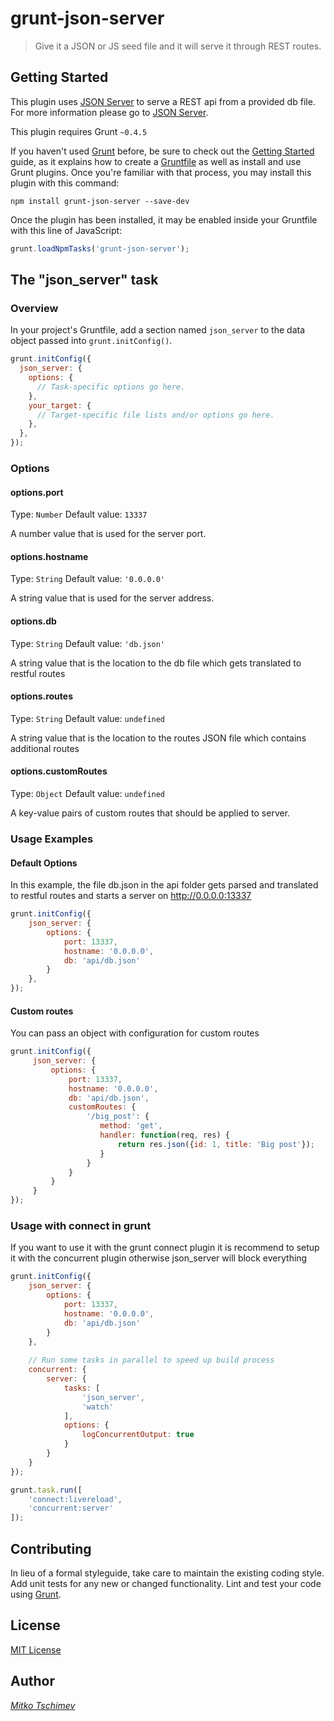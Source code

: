 # grunt-json-server

> Give it a JSON or JS seed file and it will serve it through REST routes.

## Getting Started
This plugin uses [JSON Server](https://github.com/typicode/json-server) to serve a REST api from a provided db file. For more information please go to [JSON Server](https://github.com/typicode/json-server).

This plugin requires Grunt `~0.4.5`

If you haven't used [Grunt](http://gruntjs.com/) before, be sure to check out the [Getting Started](http://gruntjs.com/getting-started) guide, as it explains how to create a [Gruntfile](http://gruntjs.com/sample-gruntfile) as well as install and use Grunt plugins. Once you're familiar with that process, you may install this plugin with this command:

```shell
npm install grunt-json-server --save-dev
```

Once the plugin has been installed, it may be enabled inside your Gruntfile with this line of JavaScript:

```js
grunt.loadNpmTasks('grunt-json-server');
```

## The "json_server" task

### Overview
In your project's Gruntfile, add a section named `json_server` to the data object passed into `grunt.initConfig()`.

```js
grunt.initConfig({
  json_server: {
    options: {
      // Task-specific options go here.
    },
    your_target: {
      // Target-specific file lists and/or options go here.
    },
  },
});
```

### Options

#### options.port
Type: `Number`
Default value: `13337`

A number value that is used for the server port.

#### options.hostname
Type: `String`
Default value: `'0.0.0.0'`

A string value that is used for the server address.

#### options.db
Type: `String`
Default value: `'db.json'`

A string value that is the location to the db file which gets translated to restful routes 

#### options.routes
Type: `String`
Default value: `undefined`

A string value that is the location to the routes JSON file which contains additional routes
 
#### options.customRoutes
Type: `Object`
Default value: `undefined`

A key-value pairs of custom routes that should be applied to server. 

### Usage Examples

#### Default Options
In this example, the file db.json in the api folder gets parsed and translated to restful routes and starts a server on http://0.0.0.0:13337

```js
grunt.initConfig({
    json_server: {
        options: {
            port: 13337,
            hostname: '0.0.0.0',
            db: 'api/db.json'
        }
    },
});
```

#### Custom routes
You can pass an object with configuration for custom routes
 
```js
grunt.initConfig({
     json_server: {
         options: {
             port: 13337,
             hostname: '0.0.0.0',
             db: 'api/db.json',
             customRoutes: {
                 '/big_post': {
                    method: 'get',
                    handler: function(req, res) {
                        return res.json({id: 1, title: 'Big post'});
                    }
                 }
             }        
         }
     }
});
```

### Usage with connect in grunt
If you want to use it with the grunt connect plugin it is recommend to setup it with the concurrent plugin otherwise json_server will block everything
```js
grunt.initConfig({
    json_server: {
        options: {
            port: 13337,
            hostname: '0.0.0.0',
            db: 'api/db.json'
        }
    },
    
    // Run some tasks in parallel to speed up build process
    concurrent: {
        server: {
            tasks: [
                'json_server',
                'watch'
            ],
            options: {
                logConcurrentOutput: true
            }
        }
    }
});

grunt.task.run([
    'connect:livereload',
    'concurrent:server'
]);
```


## Contributing
In lieu of a formal styleguide, take care to maintain the existing coding style. Add unit tests for any new or changed functionality. Lint and test your code using [Grunt](http://gruntjs.com/).

## License
[MIT License](LICENSE-MIT)

## Author
*[Mitko Tschimev](https://github.com/tfiwm)*
